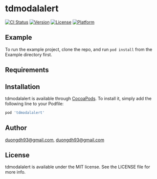 # tdmodalalert

[![CI Status](https://img.shields.io/travis/duongdh93@gmail.com/tdmodalalert.svg?style=flat)](https://travis-ci.org/duongdh93@gmail.com/tdmodalalert)
[![Version](https://img.shields.io/cocoapods/v/tdmodalalert.svg?style=flat)](https://cocoapods.org/pods/tdmodalalert)
[![License](https://img.shields.io/cocoapods/l/tdmodalalert.svg?style=flat)](https://cocoapods.org/pods/tdmodalalert)
[![Platform](https://img.shields.io/cocoapods/p/tdmodalalert.svg?style=flat)](https://cocoapods.org/pods/tdmodalalert)

## Example

To run the example project, clone the repo, and run `pod install` from the Example directory first.

## Requirements

## Installation

tdmodalalert is available through [CocoaPods](https://cocoapods.org). To install
it, simply add the following line to your Podfile:

```ruby
pod 'tdmodalalert'
```

## Author

duongdh93@gmail.com, duongdh93@gmail.com

## License

tdmodalalert is available under the MIT license. See the LICENSE file for more info.
